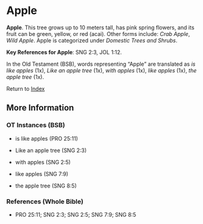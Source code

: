 # Apple
**Apple**. 
This tree grows up to 10 meters tall, has pink spring flowers, and its fruit can be green, yellow, or red (acai). 
Other forms include: 
*Crab Apple*, *Wild Apple*. 
Apple is categorized under _Domestic Trees and Shrubs_. 


**Key References for Apple**: 
SNG 2:3, JOL 1:12. 


In the Old Testament (BSB), words representing “Apple” are translated as 
*is like apples* (1x), *Like an apple tree* (1x), *with apples* (1x), *like apples* (1x), *the apple tree* (1x). 




Return to [Index](00-Index.md)

## More Information

### OT Instances (BSB)

* is like apples (PRO 25:11)

* Like an apple tree (SNG 2:3)

* with apples (SNG 2:5)

* like apples (SNG 7:9)

* the apple tree (SNG 8:5)



### References (Whole Bible)

* PRO 25:11; SNG 2:3; SNG 2:5; SNG 7:9; SNG 8:5




